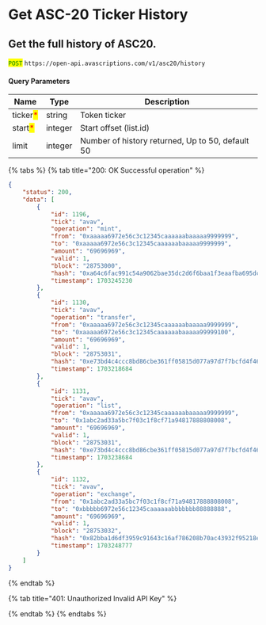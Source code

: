 # Get  ASC-20 Ticker History

## Get the full history of ASC20.

<mark style="color:green;">`POST`</mark> `https://open-api.avascriptions.com/v1/asc20/history`

#### Query Parameters

| Name                                     | Type    | Description                                      |
| ---------------------------------------- | ------- | ------------------------------------------------ |
| ticker<mark style="color:red;">\*</mark> | string  | Token ticker                                     |
| start<mark style="color:red;">\*</mark>  | integer | Start offset  (list.id)                          |
| limit                                    | integer | Number of history returned, Up to 50, default 50 |

{% tabs %}
{% tab title="200: OK Successful operation" %}

```json
{
    "status": 200,
    "data": [
        {
            "id": 1196,
            "tick": "avav",
            "operation": "mint",
            "from": "0xaaaaa6972e56c3c12345caaaaaabaaaaa9999999",
            "to": "0xaaaaa6972e56c3c12345caaaaaabaaaaa9999999",
            "amount": "69696969",
            "valid": 1,
            "block": "28753000",
            "hash": "0xa64c6fac991c54a9062bae35dc2d6f6baa1f3eaafba695dc5477301c39edd108",
            "timestamp": 1703245230
        },
        {
            "id": 1130,
            "tick": "avav",
            "operation": "transfer",
            "from": "0xaaaaa6972e56c3c12345caaaaaabaaaaa9999999",
            "to": "0xaaaaa6972e56c3c12345caaaaaabaaaaa99999100",
            "amount": "69696969",
            "valid": 1,
            "block": "28753031",
            "hash": "0xe73bd4c4ccc8bd86cbe361ff05815d077a97d7f7bcfd4f46bd46ccc20d225811",
            "timestamp": 1703218684
        },
        {
            "id": 1131,
            "tick": "avav",
            "operation": "list",
            "from": "0xaaaaa6972e56c3c12345caaaaaabaaaaa9999999",
            "to": "0x1abc2ad33a5bc7f03c1f8cf71a94817888808008",
            "amount": "69696969",
            "valid": 1,
            "block": "28753031",
            "hash": "0xe73bd4c4ccc8bd86cbe361ff05815d077a97d7f7bcfd4f46bd46ccc20d225811",
            "timestamp": 1703238684
        },
        {
            "id": 1132,
            "tick": "avav",
            "operation": "exchange",
            "from": "0x1abc2ad33a5bc7f03c1f8cf71a94817888808008",
            "to": "0xbbbbb6972e56c12345caaaaaabbbbbbb88888888",
            "amount": "69696969",
            "valid": 1,
            "block": "28753032",
            "hash": "0x82bba1d6df3959c91643c16af786208b70ac43932f95218e2e82d2b6a9eeb35a",
            "timestamp": 1703248777
        }
    ]
}
```

{% endtab %}

{% tab title="401: Unauthorized Invalid API Key" %}

{% endtab %}
{% endtabs %}

